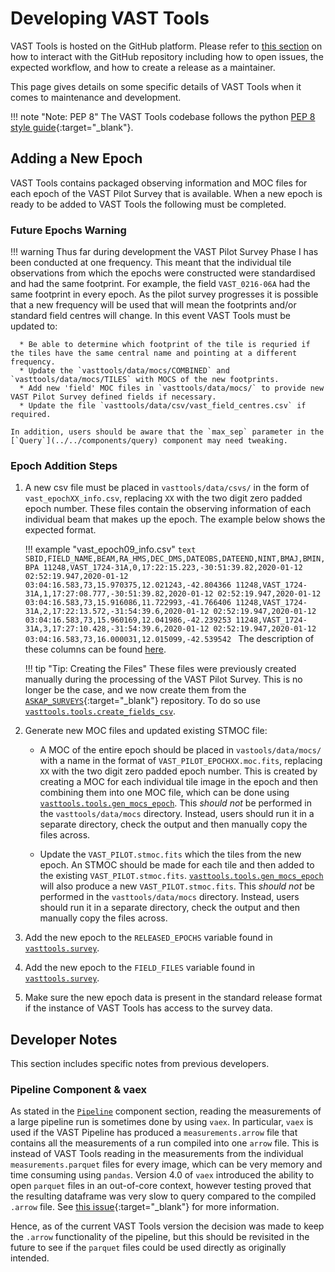 # Developing VAST Tools

VAST Tools is hosted on the GitHub platform.
Please refer to [this section](github.md) on how to interact with the GitHub repository including how to open issues, the expected workflow, and how to create a release as a maintainer.

This page gives details on some specific details of VAST Tools when it comes to maintenance and development.

!!! note "Note: PEP 8"
    The VAST Tools codebase follows the python [PEP 8 style guide](https://pep8.org){:target="_blank"}.

## Adding a New Epoch

VAST Tools contains packaged observing information and MOC files for each epoch of the VAST Pilot Survey that is available.
When a new epoch is ready to be added to VAST Tools the following must be completed.

### Future Epochs Warning

!!! warning 
    Thus far during development the VAST Pilot Survey Phase I has been conducted at one frequency.
    This meant that the individual tile observations from which the epochs were constructed were standardised and had the same footprint.
    For example, the field `VAST_0216-06A` had the same footprint in every epoch.
    As the pilot survey progresses it is possible that a new frequency will be used that will mean the footprints and/or standard field centres will change.
    In this event VAST Tools must be updated to:
      
      * Be able to determine which footprint of the tile is requried if the tiles have the same central name and pointing at a different frequency.
      * Update the `vasttools/data/mocs/COMBINED` and `vasttools/data/mocs/TILES` with MOCS of the new footprints.
      * Add new 'field' MOC files in `vasttools/data/mocs/` to provide new VAST Pilot Survey defined fields if necessary.
      * Update the file `vasttools/data/csv/vast_field_centres.csv` if required.
      
    In addition, users should be aware that the `max_sep` parameter in the [`Query`](../../components/query) component may need tweaking.

### Epoch Addition Steps

1. A new csv file must be placed in `vasttools/data/csvs/` in the form of `vast_epochXX_info.csv`, replacing `XX` with the two digit zero padded epoch number.
    These files contain the observing information of each individual beam that makes up the epoch.
    The example below shows the expected format.
    
    !!! example "vast_epoch09_info.csv"
        ```text
        SBID,FIELD_NAME,BEAM,RA_HMS,DEC_DMS,DATEOBS,DATEEND,NINT,BMAJ,BMIN,BPA
        11248,VAST_1724-31A,0,17:22:15.223,-30:51:39.82,2020-01-12 02:52:19.947,2020-01-12 03:04:16.583,73,15.970375,12.021243,-42.804366
        11248,VAST_1724-31A,1,17:27:08.777,-30:51:39.82,2020-01-12 02:52:19.947,2020-01-12 03:04:16.583,73,15.916086,11.722993,-41.766406
        11248,VAST_1724-31A,2,17:22:13.572,-31:54:39.6,2020-01-12 02:52:19.947,2020-01-12 03:04:16.583,73,15.960169,12.041986,-42.239253
        11248,VAST_1724-31A,3,17:27:10.428,-31:54:39.6,2020-01-12 02:52:19.947,2020-01-12 03:04:16.583,73,16.000031,12.015099,-42.539542
        ```
        The description of these columns can be found [here](../../components/survey/#fields-attributes).
    
    !!! tip "Tip: Creating the Files"
        These files were previously created manually during the processing of the VAST Pilot Survey.
        This is no longer be the case, and we now create them from the [`ASKAP_SURVEYS`](https://bitbucket.csiro.au/projects/ASKAP_SURVEYS/repos/vast/browse){:target="_blank"} repository. To do so use [`vasttools.tools.create_fields_csv`](../../reference/tools/#vasttools.tools.create_fields_csv).
        

2. Generate new MOC files and updated existing STMOC file:
    
    * A MOC of the entire epoch should be placed in `vastools/data/mocs/` with a name in the format of `VAST_PILOT_EPOCHXX.moc.fits`, replacing `XX` with the two digit zero padded epoch number.
        This is created by creating a MOC for each individual tile image in the epoch and then combining them into one MOC file, which can be done using [`vasttools.tools.gen_mocs_epoch`](../../reference/tools/#vasttools.tools.gen_mocs_epoch). This *should not* be performed in the `vasttools/data/mocs` directory. Instead, users should run it in a separate directory, check the output and then manually copy the files across.

    * Update the `VAST_PILOT.stmoc.fits` which the tiles from the new epoch.
        An STMOC should be made for each tile and then added to the existing `VAST_PILOT.stmoc.fits`. [`vasttools.tools.gen_mocs_epoch`](../../reference/tools/#vasttools.tools.gen_mocs_epoch) will also produce a new `VAST_PILOT.stmoc.fits`. This *should not* be performed in the `vasttools/data/mocs` directory. Instead, users should run it in a separate directory, check the output and then manually copy the files across.

3. Add the new epoch to the `RELEASED_EPOCHS` variable found in [`vasttools.survey`](../../reference/survey).

4. Add the new epoch to the `FIELD_FILES` variable found in [`vasttools.survey`](../../reference/survey).

5. Make sure the new epoch data is present in the standard release format if the instance of VAST Tools has access to the survey data.

## Developer Notes

This section includes specific notes from previous developers.

### Pipeline Component & vaex

As stated in the [`Pipeline`](../../components/pipeline) component section, reading the measurements of a large pipeline run is sometimes done by using `vaex`.
In particular, `vaex` is used if the VAST Pipeline has produced a `measurements.arrow` file that contains all the measurements of a run compiled into one `arrow` file.
This is instead of VAST Tools reading in the measurements from the individual `measurements.parquet` files for every image, which can be very memory and time consuming using `pandas`.
Version 4.0 of `vaex` introduced the ability to open `parquet` files in an out-of-core context, however testing proved that the resulting dataframe was very slow to query compared to the compiled `.arrow` file.
See [this issue](https://github.com/askap-vast/vast-tools/issues/225){:target="_blank"} for more information.

Hence, as of the current VAST Tools version the decision was made to keep the `.arrow` functionality of the pipeline, but this should be revisited in the future to see if the `parquet` files could be used directly as originally intended.
